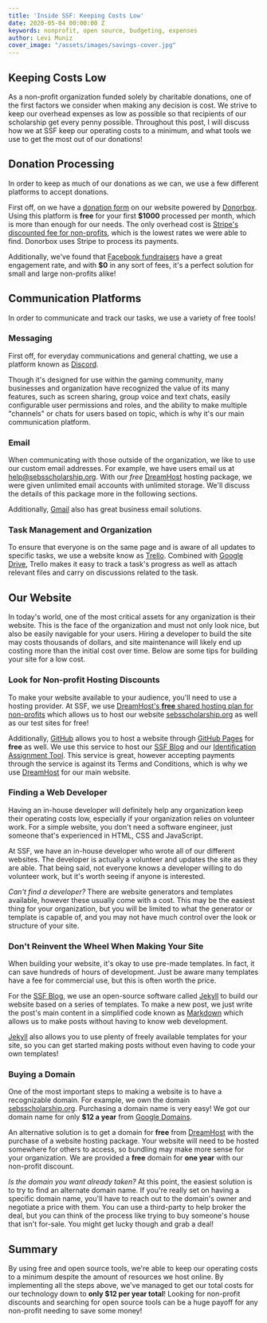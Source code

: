 ```yaml
---
title: 'Inside SSF: Keeping Costs Low'
date: 2020-05-04 00:00:00 Z
keywords: nonprofit, open source, budgeting, expenses
author: Levi Muniz
cover_image: "/assets/images/savings-cover.jpg"
---
```


## Keeping Costs Low

As a non-profit organization funded solely by charitable donations, one of the first factors we consider when making any
decision is cost. We strive to keep our overhead expenses as low as possible so that recipients of our scholarship get
every penny possible. Throughout this post, I will discuss how we at SSF keep our operating costs to a minimum, and
what tools we use to get the most out of our donations!

## Donation Processing

In order to keep as much of our donations as we can, we use a few different platforms to accept donations.

First off, on we have a [donation form](https://sebsscholarship.org/#section-donate) on our website powered by
[Donorbox](https://donorbox.org/). Using this platform is **free** for your first **$1000** processed per month, which is
more than enough for our needs. The only overhead cost is
[Stripe's discounted fee for non-profits](https://support.stripe.com/questions/fee-discount-for-nonprofit-organizations),
which is the lowest rates we were able to find. Donorbox uses Stripe to process its payments.

Additionally, we've found that [Facebook fundraisers](https://www.facebook.com/help/833144153745643) have a great
engagement rate, and with **$0** in any sort of fees, it's a perfect solution for small and large non-profits alike!


## Communication Platforms

In order to communicate and track our tasks, we use a variety of free tools!

### Messaging

First off, for everyday communications and general chatting, we use a platform known as [Discord](https://discord.gg).

Though it's designed for use within the gaming community, many businesses and organization have recognized the value of
its many features, such as screen sharing, group voice and text chats, easily configurable user permissions and roles,
and the ability to make multiple "channels" or chats for users based on topic, which is why it's our main communication
platform.

### Email

When communicating with those outside of the organization, we like to use our custom email addresses. For example, we
have users email us at [help@sebsscholarship.org](mailto:help@sebsscholarship.org). With our *free*
[DreamHost](https://dreamhost.com) hosting package, we were given unlimited email accounts with unlimited storage. We'll
discuss the details of this package more in the following sections.

Additionally, [Gmail](https://www.google.com/gmail/) also has great business email solutions.

### Task Management and Organization

To ensure that everyone is on the same page and is aware of all updates to specific tasks, we use a website know as
[Trello](https://trello.com/). Combined with [Google Drive](http://google.com/drive/), Trello makes it easy to track a
task's progress as well as attach relevant files and carry on discussions related to the task.

## Our Website

In today's world, one of the most critical assets for any organization is their website. This is the face of the
organization and must not only look nice, but also be easily navigable for your users. Hiring a developer to build the
site may costs thousands of dollars, and site maintenance will likely end up costing more than the initial cost over
 time. Below are some tips for building your site for a low cost.


### Look for Non-profit Hosting Discounts

To make your website available to your audience, you'll need to use a hosting provider. At SSF, we use
[DreamHost's **free** shared hosting plan for non-profits](https://help.dreamhost.com/hc/en-us/articles/215769478-Non-profit-discount)
which allows us to host our website [sebsscholarship.org](https://sebsscholarship.org) as well as our test sites for free!

Additionally, [GitHub](https://github.com) allows you to host a website through
[GitHub Pages](https://pages.github.com/) for **free** as well. We use this service to host our
[SSF Blog](https://blog.sebsscholarship.org/) and our
[Identification Assignment Tool](https://idat.sebsscholarship.org). This service is great, however accepting payments
through the service is against its Terms and Conditions, which is why we use [DreamHost](https://dreamhost.com) for
our main website.

### Finding a Web Developer

Having an in-house developer will definitely help any organization keep their operating costs low, especially if your
organization relies on volunteer work.  For a simple website, you don't need a software engineer, just someone that's
experienced in HTML, CSS and JavaScript.

At SSF, we have an in-house developer who wrote all of our different websites. The developer is actually a volunteer and
updates the site as they are able. That being said, not everyone knows a developer willing to do volunteer work, but
it's worth seeing if anyone is interested.

*Can't find a developer?* There are website generators and templates available, however these usually come with a cost.
This may be the easiest thing for your organization, but you will be limited to what the generator or template is
capable of, and you may not have much control over the look or structure of your site.

### Don't Reinvent the Wheel When Making Your Site

When building your website, it's okay to use pre-made templates. In fact, it can save hundreds of hours of development.
Just be aware many templates have a fee for commercial use, but this is often worth the price.

For the [SSF Blog](https://blog.sebsscholarship.org), we use an open-source software called
[Jekyll](https://jekyllrb.com/) to build our website based on a series of templates. To make a new post, we just write
the post's main content in a simplified code known as [Markdown](https://daringfireball.net/projects/markdown/) which
allows us to make posts without having to know web development.

[Jekyll](https://jekyllrb.com/) also allows you to use plenty of freely available
templates for your site, so you can get started making posts without even having to code your own templates!

### Buying a Domain

One of the most important steps to making a website is to have a recognizable domain. For example, we own the domain
[sebsscholarship.org](https://sebsscholarship.org). Purchasing a domain name is very easy! We got our domain name
for only **$12 a year** from [Google Domains](https://domains.google/).

An alternative solution is to get a domain for **free** from [DreamHost](https://dreamhost.com/) with the purchase of a
website hosting package. Your website will need to be hosted somewhere for others to access, so bundling may make more
sense for your organization. We are provided a **free** domain for **one year** with our non-profit discount.

*Is the domain you want already taken?* At this point, the easiest solution is to try to find an alternate domain name.
If you're really set on having a specific domain name, you'll have to reach out to the domain's owner and negotiate a
price with them. You can use a third-party to help broker the deal, but you can think of the process like trying to buy
someone's house that isn't for-sale. You might get lucky though and grab a deal!

## Summary

By using free and open source tools, we're able to keep our operating costs to a minimum despite the amount of resources
we host online. By implementing all the steps above, we've managed to get our total costs for our technology down to
 **only $12 per year total**! Looking for non-profit discounts and searching for open source tools can be a huge payoff
 for any non-profit needing to save some money!
